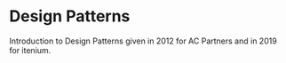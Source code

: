 Design Patterns
===============

Introduction to Design Patterns given in 2012 for AC Partners and in 2019 for itenium.
